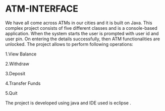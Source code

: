 # ATM-INTERFACE
We have all come across ATMs in our cities and it is built on Java. This complex project consists of
five different classes and is a console-based application. When the system starts the user is
prompted with user id and user pin. On entering the details successfully, then ATM functionalities
are unlocked. The project allows to perform following operations:

1.View Balance

2.Withdraw

3.Deposit

4.Transfer Funds

5.Quit

The project is developed using java and IDE used is eclipse .
